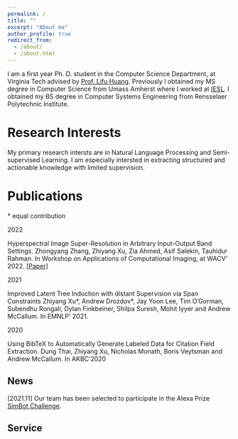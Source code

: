 ```yaml
---
permalink: /
title: ""
excerpt: "About me"
author_profile: true
redirect_from: 
  - /about/
  - /about.html
---
```


I am a first year Ph. D. student in the Computer Science Department, at Virginia Tech advised by [Prof. Lifu Huang](https://wilburone.github.io/). Previously I obtained my MS degree in Computer Science from Umass Amherst where I worked at [IESL](http://www.iesl.cs.umass.edu/). I obtained my BS degree in Computer Systems Engineering from Rensselaer Polytechnic Institute.

Research Interests
======
My primary research intersts are in Natural Language Processing and Semi-supervised Learning. I am especially intersted in extracting structured and actionable knowledge with limited supervision.

Publications
======
\* equal contribution

2022

Hyperspectral Image Super-Resolution in Arbitrary Input-Output Band Settings.
Zhongyang Zhang, Zhiyang Xu, Zia Ahmed, Asif Salekin, Tauhidur Rahman. 
In Workshop on Applications of Computational Imaging, at WACV’ 2022. [[Paper]](https://arxiv.org/pdf/2103.10614.pdf)

2021

Improved Latent Tree Induction with distant Supervision via Span Constraints
Zhiyang Xu*, Andrew Drozdov*, Jay Yoon Lee, Tim O’Gorman, Subendhu Rongali, Dylan Finkbeiner, Shilpa Suresh, Mohit Iyyer and Andrew McCallum. 
In EMNLP’ 2021.

2020

Using BibTeX to Automatically Generate Labeled Data for Citation Field Extraction. 
Dung Thai, Zhiyang Xu, Nicholas Monath, Boris Veytsman and Andrew McCallum. 
In AKBC’2020

News
------
[2021.11] Our team has been selected to participate in the Alexa Prize [SimBot Challenge](https://www.amazon.science/alexa-prize).

Service
------


